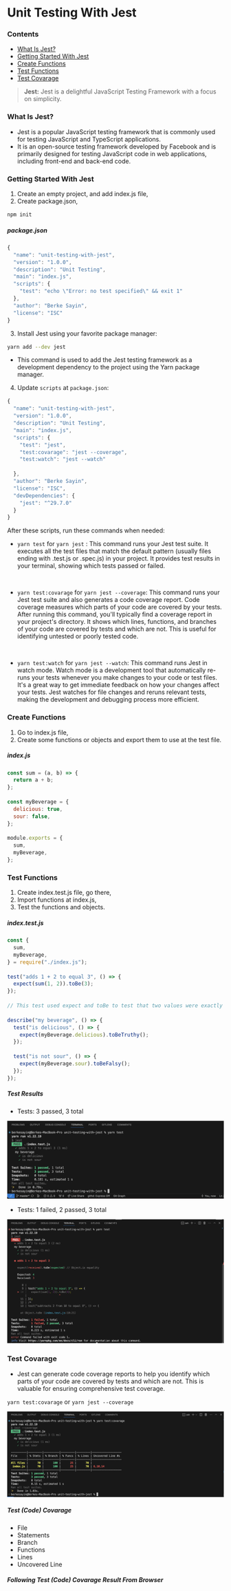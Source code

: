 # Unit Testing With Jest

### Contents
* [What Is Jest?](#jest)
* [Getting Started With Jest](#get-started)
* [Create Functions](#functions)
* [Test Functions](#test-functions)
* [Test Covarage](#test-covarage)

> **Jest:** Jest is a delightful JavaScript Testing Framework with a focus on simplicity.

### What Is Jest? <a name="jest"></a>

- Jest is a popular JavaScript testing framework that is commonly used for testing JavaScript and TypeScript applications. 
- It is an open-source testing framework developed by Facebook and is primarily designed for testing JavaScript code in web applications, including front-end and back-end code.

### Getting Started With Jest <a name="get-started"></a>

1. Create an empty project, and add index.js file,
2. Create package.json,

```bash
npm init
```

##### package.json

```js
{
  "name": "unit-testing-with-jest",
  "version": "1.0.0",
  "description": "Unit Testing",
  "main": "index.js",
  "scripts": {
    "test": "echo \"Error: no test specified\" && exit 1"
  },
  "author": "Berke Sayin",
  "license": "ISC"
}

```

3. Install Jest using your favorite package manager:

```bash
yarn add --dev jest
```

- This command is used to add the Jest testing framework as a development dependency to the project using the Yarn package manager.

4. Update ``scripts`` at ``package.json``:

```js
{
  "name": "unit-testing-with-jest",
  "version": "1.0.0",
  "description": "Unit Testing",
  "main": "index.js",
  "scripts": {
    "test": "jest",
    "test:covarage": "jest --coverage",
    "test:watch": "jest --watch"

  },
  "author": "Berke Sayin",
  "license": "ISC",
  "devDependencies": {
    "jest": "^29.7.0"
  }
}
```

After these scripts, run these commands when needed: 

- ``yarn test`` for ``yarn jest`` : This command runs your Jest test suite. It executes all the test files that match the default pattern (usually files ending with .test.js or .spec.js) in your project. It provides test results in your terminal, showing which tests passed or failed.   

<br>

- ``yarn test:covarage`` for ``yarn jest --coverage``: This command runs your Jest test suite and also generates a code coverage report. Code coverage measures which parts of your code are covered by your tests. After running this command, you'll typically find a coverage report in your project's directory. It shows which lines, functions, and branches of your code are covered by tests and which are not. This is useful for identifying untested or poorly tested code.

<br>

- ``yarn test:watch`` for ``yarn jest --watch``: This command runs Jest in watch mode. Watch mode is a development tool that automatically re-runs your tests whenever you make changes to your code or test files. It's a great way to get immediate feedback on how your changes affect your tests. Jest watches for file changes and reruns relevant tests, making the development and debugging process more efficient.

### Create Functions <a name="functions"></a>

1. Go to index.js file,
2. Create some functions or objects and export them to use at the test file.

##### index.js

```js
const sum = (a, b) => {
  return a + b;
};

const myBeverage = {
  delicious: true,
  sour: false,
};

module.exports = {
  sum,
  myBeverage,
};
```

### Test Functions <a name="test-functions"></a>

1. Create index.test.js file, go there,
2. Import functions at index.js,
3. Test the functions and objects.

##### index.test.js

```js
const {
  sum,
  myBeverage,
} = require("./index.js");

test("adds 1 + 2 to equal 3", () => {
  expect(sum(1, 2)).toBe(3);
});

// This test used expect and toBe to test that two values were exactly identical.

describe("my beverage", () => {
  test("is delicious", () => {
    expect(myBeverage.delicious).toBeTruthy();
  });

  test("is not sour", () => {
    expect(myBeverage.sour).toBeFalsy();
  });
});
```
##### Test Results 

- Tests: 3 passed, 3 total 

![pic](images/test1.png)

- Tests: 1 failed, 2 passed, 3 total 

![pic](images/test2.png)
### Test Covarage <a name="test-covarage"></a>

- Jest can generate code coverage reports to help you identify which parts of your code are covered by tests and which are not. This is valuable for ensuring comprehensive test coverage.

``yarn test:covarage`` or ``yarn jest --coverage``

![pic](images/test3.png)

##### Test (Code) Covarage

- File 
- Statements
- Branch
- Functions
- Lines
- Uncovered Line

##### Following Test (Code) Covarage Result From Browser